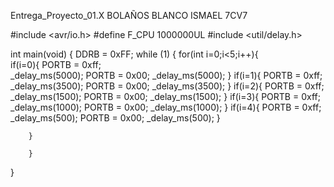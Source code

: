 Entrega_Proyecto_01.X
BOLAÑOS BLANCO ISMAEL 7CV7 

#include <avr/io.h>
#define F_CPU 1000000UL
#include <util/delay.h>

int main(void) {
    DDRB = 0xFF;
    while (1) {
        for(int i=0;i<5;i++){      
        if(i=0){
        PORTB = 0xff;  
        _delay_ms(5000);
        PORTB = 0x00;
        _delay_ms(5000);
        }
        if(i=1){
        PORTB = 0xff;  
        _delay_ms(3500);
        PORTB = 0x00;
        _delay_ms(3500);
        }
        if(i=2){
        PORTB = 0xff;  
        _delay_ms(1500);
        PORTB = 0x00;
        _delay_ms(1500);
        }
        if(i=3){
        PORTB = 0xff;  
        _delay_ms(1000);
        PORTB = 0x00;
        _delay_ms(1000);
        }
        if(i=4){
        PORTB = 0xff;  
        _delay_ms(500);
        PORTB = 0x00;
        _delay_ms(500);
        }

        }

        }
}
